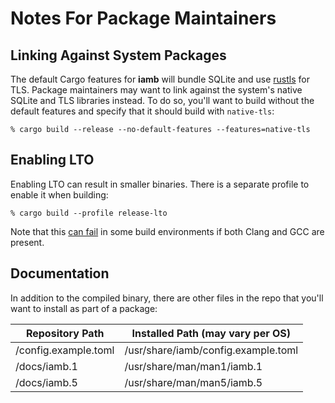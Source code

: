 # Notes For Package Maintainers

## Linking Against System Packages

The default Cargo features for __iamb__ will bundle SQLite and use [rustls] for
TLS. Package maintainers may want to link against the system's native SQLite
and TLS libraries instead. To do so, you'll want to build without the default
features and specify that it should build with `native-tls`:

```
% cargo build --release --no-default-features --features=native-tls
```

## Enabling LTO

Enabling LTO can result in smaller binaries. There is a separate profile to
enable it when building:

```
% cargo build --profile release-lto
```

Note that this [can fail][ring-lto] in some build environments if both Clang
and GCC are present.

## Documentation

In addition to the compiled binary, there are other files in the repo that
you'll want to install as part of a package:

| Repository Path      | Installed Path (may vary per OS)    |
| -------------------- | ----------------------------------- |
| /config.example.toml | /usr/share/iamb/config.example.toml |
| /docs/iamb.1         | /usr/share/man/man1/iamb.1          |
| /docs/iamb.5         | /usr/share/man/man5/iamb.5          |

[ring-lto]: https://github.com/briansmith/ring/issues/1444
[rustls]: https://crates.io/crates/rustls
